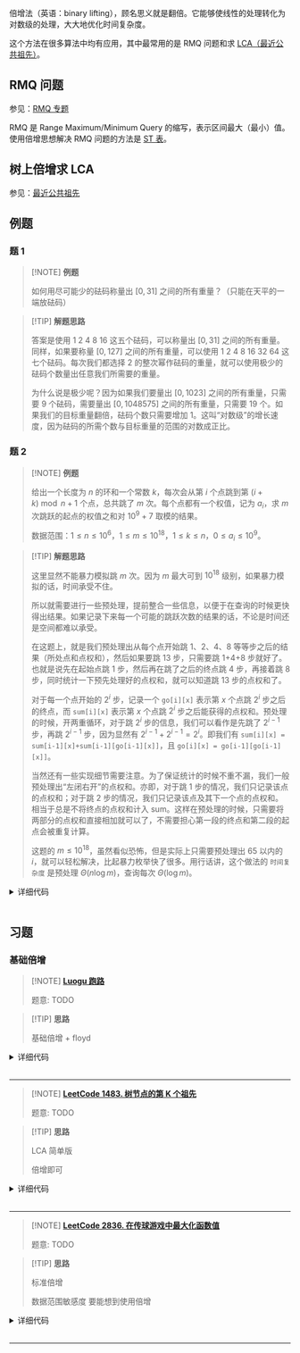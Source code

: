 倍增法（英语：binary lifting），顾名思义就是翻倍。它能够使线性的处理转化为对数级的处理，大大地优化时间复杂度。

这个方法在很多算法中均有应用，其中最常用的是 RMQ 问题和求 [LCA（最近公共祖先）](graph/lca.md)。

## RMQ 问题

参见：[RMQ 专题](topic/rmq.md)

RMQ 是 Range Maximum/Minimum Query 的缩写，表示区间最大（最小）值。使用倍增思想解决 RMQ 问题的方法是 [ST 表](ds/sparse-table.md)。

## 树上倍增求 LCA

参见：[最近公共祖先](graph/lca.md)

## 例题

### 题 1

> [!NOTE] **例题**
> 
> 如何用尽可能少的砝码称量出 $[0,31]$ 之间的所有重量？（只能在天平的一端放砝码）

> [!TIP] **解题思路**
> 
> 答案是使用 1 2 4 8 16 这五个砝码，可以称量出 $[0,31]$ 之间的所有重量。同样，如果要称量 $[0,127]$ 之间的所有重量，可以使用 1 2 4 8 16 32 64 这七个砝码。每次我们都选择 2 的整次幂作砝码的重量，就可以使用极少的砝码个数量出任意我们所需要的重量。
> 
> 为什么说是极少呢？因为如果我们要量出 $[0,1023]$ 之间的所有重量，只需要 9 个砝码，需要量出 $[0,1048575]$ 之间的所有重量，只需要 19 个。如果我们的目标重量翻倍，砝码个数只需要增加 1。这叫“对数级”的增长速度，因为砝码的所需个数与目标重量的范围的对数成正比。

### 题 2

> [!NOTE] **例题**
> 
> 给出一个长度为 $n$ 的环和一个常数 $k$，每次会从第 $i$ 个点跳到第 $(i+k)\bmod n+1$ 个点，总共跳了 $m$ 次。每个点都有一个权值，记为 $a_i$，求 $m$ 次跳跃的起点的权值之和对 $10^9+7$ 取模的结果。
> 
> 数据范围：$1\leq n\leq 10^6$，$1\leq m\leq 10^{18}$，$1\leq k\leq n$，$0\le a_i\le 10^9$。

> [!TIP] **解题思路**
> 
> 这里显然不能暴力模拟跳 $m$ 次。因为 $m$ 最大可到 $10^{18}$ 级别，如果暴力模拟的话，时间承受不住。
> 
> 所以就需要进行一些预处理，提前整合一些信息，以便于在查询的时候更快得出结果。如果记录下来每一个可能的跳跃次数的结果的话，不论是时间还是空间都难以承受。
> 
> 在这题上，就是我们预处理出从每个点开始跳 1、2、4、8 等等步之后的结果（所处点和点权和），然后如果要跳 13 步，只需要跳 1+4+8 步就好了。也就是说先在起始点跳 1 步，然后再在跳了之后的终点跳 4 步，再接着跳 8 步，同时统计一下预先处理好的点权和，就可以知道跳 13 步的点权和了。
> 
> 对于每一个点开始的 $2^i$ 步，记录一个 `go[i][x]` 表示第 $x$ 个点跳 $2^i$ 步之后的终点，而 `sum[i][x]` 表示第 $x$ 个点跳 $2^i$ 步之后能获得的点权和。预处理的时候，开两重循环，对于跳 $2^i$ 步的信息，我们可以看作是先跳了 $2^{i-1}$ 步，再跳 $2^{i-1}$ 步，因为显然有 $2^{i-1}+2^{i-1}=2^i$。即我们有 `sum[i][x] = sum[i-1][x]+sum[i-1][go[i-1][x]]`，且 `go[i][x] = go[i-1][go[i-1][x]]`。
> 
> 当然还有一些实现细节需要注意。为了保证统计的时候不重不漏，我们一般预处理出“左闭右开”的点权和。亦即，对于跳 1 步的情况，我们只记录该点的点权和；对于跳 2 步的情况，我们只记录该点及其下一个点的点权和。相当于总是不将终点的点权和计入 sum。这样在预处理的时候，只需要将两部分的点权和直接相加就可以了，不需要担心第一段的终点和第二段的起点会被重复计算。
> 
> 这题的 $m\leq 10^{18}$，虽然看似恐怖，但是实际上只需要预处理出 $65$ 以内的 $i$，就可以轻松解决，比起暴力枚举快了很多。用行话讲，这个做法的 `时间复杂度` 是预处理 $\Theta(n\log m)$，查询每次 $\Theta(\log m)$。

<details>
<summary>详细代码</summary>
<!-- tabs:start -->

##### **C++**

```cpp
TODO@binacs
```

##### **Python**

```python
```

<!-- tabs:end -->
</details>

<br>

## 习题

### 基础倍增

> [!NOTE] **[Luogu 跑路](https://www.luogu.com.cn/problem/P1613)**
> 
> 题意: TODO

> [!TIP] **思路**
> 
> 基础倍增 + floyd

<details>
<summary>详细代码</summary>
<!-- tabs:start -->

##### **C++**

```cpp
#include <bits/stdc++.h>
using namespace std;

const int N = 55, M = 65;

int n, m;
int f[N][N][M], dis[N][N];

int main() {
    cin >> n >> m;
    
    memset(dis, 0x3f, sizeof dis);
    while (m -- ) {
        int a, b;
        cin >> a >> b;
        f[a][b][0] = 1;
        dis[a][b] = 1;
    }
    
    for (int d = 1; d < M; ++ d )
        for (int k = 1; k <= n; ++ k )
            for (int i = 1; i <= n; ++ i )
                for (int j = 1; j <= n; ++ j )
                    if (f[i][k][d - 1] && f[k][j][d - 1])
                        f[i][j][d] = 1, dis[i][j] = 1;
    
    for (int k = 1; k <= n; ++ k )
        for (int i = 1; i <= n; ++ i )
            for (int j = 1; j <= n; ++ j )
                dis[i][j] = min(dis[i][j], dis[i][k] + dis[k][j]);
    cout << dis[1][n] << endl;
    
    return 0;
}
```

##### **Python**

```python

```

<!-- tabs:end -->
</details>

<br>

* * *

> [!NOTE] **[LeetCode 1483. 树节点的第 K 个祖先](https://leetcode-cn.com/problems/kth-ancestor-of-a-tree-node/)**
> 
> 题意: TODO

> [!TIP] **思路**
> 
> LCA 简单版
> 
> 倍增即可 

<details>
<summary>详细代码</summary>
<!-- tabs:start -->

##### **C++ bfs 标准**

```cpp
class TreeAncestor {
public:
    const static int N = 5e4 + 10, M = N << 1;

    int n, m;
    int h[N], e[M], ne[M], idx;
    int depth[N], fa[N][17];
    int q[N];

    void add(int a, int b) {
        e[idx] = b, ne[idx] = h[a], h[a] = idx ++ ;
    }

    void bfs(int root) {
        memset(depth, 0x3f, sizeof depth);
        depth[0] = 0, depth[root] = 1;
        int hh = 0, tt = -1;
        q[ ++ tt] = root;
        while (hh <= tt) {
            int t = q[hh ++ ];
            for (int i = h[t]; ~i; i = ne[i]) {
                int j = e[i];
                if (depth[j] > depth[t] + 1) {
                    depth[j] = depth[t] + 1;
                    q[ ++ tt] = j;

                    fa[j][0] = t;
                    for (int k = 1; k <= 16; ++ k )
                        fa[j][k] = fa[fa[j][k - 1]][k - 1];
                }
            }
        }
    }

    // int lca(int a, int b) {
    //     if (depth[a] < depth[b])
    //         swap(a, b);
    //     for (int k = 16; k >= 0; -- k )
    //         if (depth[fa[a][k]] >= depth[b])
    //             a = fa[a][k];
    //     if (a == b)
    //         return a;
    //     for (int k = 16; k >= 0; -- k )
    //         if (fa[a][k] != fa[b][k])
    //             a = fa[a][k], b = fa[b][k];
    //     return fa[a][0];
    // }

    TreeAncestor(int n, vector<int>& parent) {
        memset(h, -1, sizeof h); idx = 0;
        for (int i = 1; i < n; ++ i )
            add(parent[i] + 1, i + 1);
        bfs(1);
    }
    
    int getKthAncestor(int node, int k) {
        int x = node + 1;
        for (int i = 16; i >= 0; -- i )
            if (k >> i & 1)
                x = fa[x][i];
        return x - 1;
    }
};
```

##### **C++ dfs**

```cpp
vector<int> v[200001];
int d[100001][19];

class TreeAncestor {
public:
    void dfs(int x, int fa) {
        d[x][0] = fa;
        for (int j = 1; j <= 18; j ++)
            d[x][j] = d[d[x][j - 1]][j - 1];
        for (int i = 0; i < (int )v[x].size(); i ++) {
            if (v[x][i] == fa) continue;
            dfs(v[x][i], x);
        }
    }
    TreeAncestor(int n, vector<int>& parent) {
        for (int i = 1; i <= n; i ++) v[i].clear();
        for (int i = 0; i < n; i ++) {
            if (i == 0) continue;
            v[i + 1].push_back(parent[i] + 1);
            v[parent[i] + 1].push_back(i + 1);
        }
        dfs(1, 0);
    }
    
    int getKthAncestor(int node, int k) {
        int x = node + 1;
        for (int i = 18; i >= 0; i --)
            if ((k >> i) & 1) x = d[x][i];
        return x - 1;
    }
};
// ZhuolinYang
```

##### **Python**

```python

```

<!-- tabs:end -->
</details>

<br>

* * *

> [!NOTE] **[LeetCode 2836. 在传球游戏中最大化函数值](https://leetcode.cn/problems/maximize-value-of-function-in-a-ball-passing-game/)**
> 
> 题意: TODO

> [!TIP] **思路**
> 
> 标准倍增
> 
> 数据范围敏感度 要能想到使用倍增

<details>
<summary>详细代码</summary>
<!-- tabs:start -->

##### **C++**

```cpp
using LL = long long;
const static int N = 1e5 + 10, M = 35;

// 倍增预处理
// 每个节点的 i 的第 2^j 个祖先节点，以及从 i 到第 2^j 祖先的节点编号之和 (不包含第 2^j 的祖先)
// [放在 class 外防止 TLE]
int f[N][M];
LL g[N][M];    

class Solution {
public:
    vector<int> r;
    int n;

    long long getMaxFunctionValue(vector<int>& receiver, long long k) {
        this->r = receiver;
        this->n = r.size();
        
        k ++ ;  // ATTENTION: 恰好传 k 次
        
        {
            // 标准倍增
            for (int j = 0; j < M; ++ j )
                for (int i = 0; i < n; ++ i )
                    if (j == 0) {
                        f[i][0] = r[i], g[i][0] = i;
                    } else {
                        f[i][j] = f[f[i][j - 1]][j - 1];
                        g[i][j] = g[i][j - 1] + g[f[i][j - 1]][j - 1];
                    }
        }
            
        LL res = 0;
        for (int i = 0; i < n; ++ i ) {
            LL t = 0;
            for (int j = M - 1, p = i; j >= 0; -- j )
                if (k >> j & 1) {
                    t += g[p][j];
                    p = f[p][j];
                }
            res = max(res, t);
        }
        return res;
    }
};
```

##### **Python**

```python

```

<!-- tabs:end -->
</details>

<br>

* * *